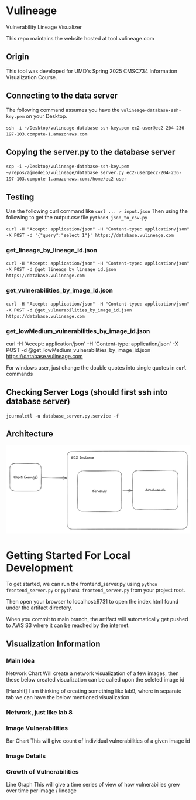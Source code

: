 # Vulineage
Vulnerability Lineage Visualizer

This repo maintains the website hosted at tool.vulineage.com

## Origin
This tool was developed for UMD's Spring 2025 CMSC734 Information Visualization Course.

## Connecting to the data server
The following command assumes you have the `vulineage-database-ssh-key.pem` on your Desktop.

`ssh -i ~/Desktop/vulineage-database-ssh-key.pem ec2-user@ec2-204-236-197-103.compute-1.amazonaws.com`

## Copying the server.py to the database server
`scp -i ~/Desktop/vulineage-database-ssh-key.pem ~/repos/ajmedeio/vulineage/database_server.py ec2-user@ec2-204-236-197-103.compute-1.amazonaws.com:/home/ec2-user`

## Testing

Use the following curl command like `curl ... > input.json`
Then using the following to get the output.csv file
`python3 json_to_csv.py`

`curl -H "Accept: application/json" -H "Content-type: application/json" -X POST -d '{"query":"select 1"}' https://database.vulineage.com`

### get_lineage_by_lineage_id.json
`curl -H "Accept: application/json" -H "Content-type: application/json" -X POST -d @get_lineage_by_lineage_id.json https://database.vulineage.com`

### get_vulnerabilities_by_image_id.json
`curl -H "Accept: application/json" -H "Content-type: application/json" -X POST -d @get_vulnerabilities_by_image_id.json https://database.vulineage.com`

### get_lowMedium_vulnerabilities_by_image_id.json
curl -H 'Accept: application/json' -H 'Content-type: application/json' -X POST -d @get_lowMedium_vulnerabilities_by_image_id.json https://database.vulineage.com

For windows user, just change the double quotes into single quotes in `curl` commands

## Checking Server Logs (should first ssh into database server)
`journalctl -u database_server.py.service -f`

## Architecture
![Architecture diagram](docs/image.png)

# Getting Started For Local Development
To get started, we can run the frontend_server.py using `python frontend_server.py` or `python3 frontend_server.py` from your project root.

Then open your browser to localhost:9731 to open the index.html found under the artifact directory.

When you commit to main branch, the artifact will automatically get pushed to AWS S3 where it can be reached by the internet.

## Visualization Information

### Main Idea
Network Chart
Will create a network visualization of a few images, then these below created visualization can be called upon the seleted image id

[Harshit] I am thinking of creating something like lab9, where in separate tab we can have the below mentioned visualization

### Network, just like lab 8

### Image Vulnerabilities
Bar Chart
This will give count of individual vulnerabilities of a given image id

### Image Details

### Growth of Vulnerabilities
Line Graph
This will give a time series of view of how vulnerabilies grew over time per image / lineage

